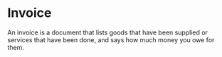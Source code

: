 # Invoice
An invoice is a document that lists goods that have been supplied or services that have been done, and says how much money you owe for them.
